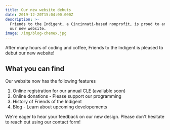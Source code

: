```yaml
---
title: Our new website debuts
date: 2019-12-20T15:04:00.000Z
description: >-
  Friends to the Indigent, a Cincinnati-based nonprofit, is proud to announce
  our new website.
image: /img/blog-chemex.jpg
---
```

After many hours of coding and coffee, Friends to the Indigent is pleased to debut our new website!

## What you can find

Our website now has the following features

1. Online registration for our annual CLE (available soon)
2. Online donations - Please support our programming
3. History of Friends of the Indigent
4. Blog - Learn about upcoming developements

We're eager to hear your feedback on our new design. Please don't hesitate to reach out using our contact form!
